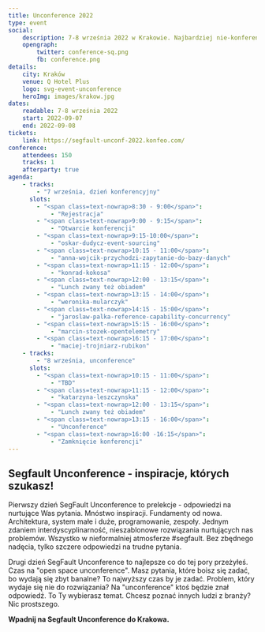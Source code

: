 ```yaml
---
title: Unconference 2022
type: event
social:
    description: 7-8 września 2022 w Krakowie. Najbardziej nie-konferencja której szukasz
    opengraph:
        twitter: conference-sq.png
        fb: conference.png     
details:
    city: Kraków
    venue: Q Hotel Plus
    logo: svg-event-unconference
    heroImg: images/krakow.jpg
dates: 
    readable: 7-8 września 2022
    start: 2022-09-07
    end: 2022-09-08
tickets: 
    link: https://segfault-unconf-2022.konfeo.com/
conference:
    attendees: 150
    tracks: 1
    afterparty: true
agenda:
    - tracks: 
        - "7 września, dzień konferencyjny"
      slots:
        - "<span class=text-nowrap>8:30 - 9:00</span>":
            - "Rejestracja"
        - "<span class=text-nowrap>9:00 - 9:15</span>":
            - "Otwarcie konferencji"
        - "<span class=text-nowrap>9:15-10:00</span>":
            - "oskar-dudycz-event-sourcing"
        - "<span class=text-nowrap>10:15 - 11:00</span>":
            - "anna-wojcik-przychodzi-zapytanie-do-bazy-danych"
        - "<span class=text-nowrap>11:15 - 12:00</span>":
            - "konrad-kokosa"
        - "<span class=text-nowrap>12:00 - 13:15</span>":
            - "Lunch zwany też obiadem"
        - "<span class=text-nowrap>13:15 - 14:00</span>":
            - "weronika-mularczyk"
        - "<span class=text-nowrap>14:15 - 15:00</span>":
            - "jaroslaw-palka-reference-capability-concurrency"
        - "<span class=text-nowrap>15:15 - 16:00</span>":
            - "marcin-stozek-opentelemetry"
        - "<span class=text-nowrap>16:15 - 17:00</span>":
            - "maciej-trojniarz-rubikon"
    - tracks: 
        - "8 września, unconference"
      slots:
        - "<span class=text-nowrap>10:15 - 11:00</span>":
            - "TBD"
        - "<span class=text-nowrap>11:15 - 12:00</span>":
            - "katarzyna-leszczynska"
        - "<span class=text-nowrap>12:00 - 13:15</span>":
            - "Lunch zwany też obiadem"
        - "<span class=text-nowrap>13:15 - 16:00</span>":
            - "Unconference"
        - "<span class=text-nowrap>16:00 -16:15</span>":
            - "Zamknięcie konferencji"
---
```


## Segfault Unconference - inspiracje, których szukasz!


Pierwszy dzień SegFault Unconference to prelekcje - odpowiedzi na nurtujące Was pytania. Mnóstwo inspiracji. Fundamenty od nowa. Architektura, system małe i duże, programowanie, zespoły. Jednym zdaniem interdyscyplinarność, nieszablonowe rozwiązania
nurtujących nas problemów. Wszystko w nieformalniej atmosferze
#segfault. Bez zbędnego nadęcia, tylko szczere odpowiedzi na trudne pytania. 

Drugi dzień SegFault Unconference to najlepsze co do tej pory przeżyłeś. Czas na "open space unconference". Masz pytania, które boisz się zadać, bo wydają się zbyt banalne? To najwyższy czas by je zadać. Problem, który wydaje się nie do rozwiązania? Na "unconference" ktoś będzie znał odpowiedź. To Ty wybierasz temat. Chcesz poznać innych ludzi z branży? Nic prostszego. 


**Wpadnij na Segfault Unconference do Krakowa.**